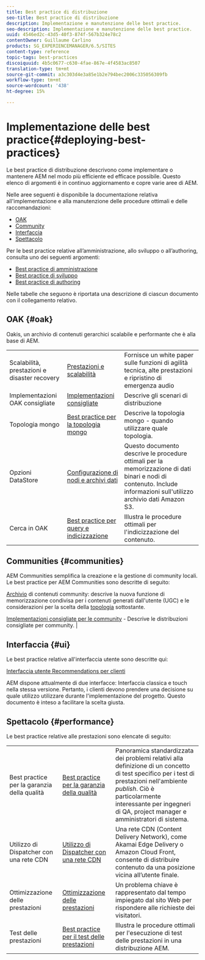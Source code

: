 ```yaml
---
title: Best practice di distribuzione
seo-title: Best practice di distribuzione
description: Implementazione e manutenzione delle best practice.
seo-description: Implementazione e manutenzione delle best practice.
uuid: 4546ed2c-43d5-40f3-874f-567b324e78c2
contentOwner: Guillaume Carlino
products: SG_EXPERIENCEMANAGER/6.5/SITES
content-type: reference
topic-tags: best-practices
discoiquuid: 4b5c0677-c630-4fae-867e-4f4583ac8507
translation-type: tm+mt
source-git-commit: a3c303d4e3a85e1b2e794bec2006c335056309fb
workflow-type: tm+mt
source-wordcount: '438'
ht-degree: 15%

---
```



# Implementazione delle best practice{#deploying-best-practices}

Le best practice di distribuzione descrivono come implementare o mantenere AEM nel modo più efficiente ed efficace possibile. Questo elenco di argomenti è in continuo aggiornamento e copre varie aree di AEM.

Nelle aree seguenti è disponibile la documentazione relativa all&#39;implementazione e alla manutenzione delle procedure ottimali e delle raccomandazioni:

* [OAK](#oak)
* [Community](#communities)
* [Interfaccia](#ui)
* [Spettacolo](#performance)

Per le best practice relative all’amministrazione, allo sviluppo o all’authoring, consulta uno dei seguenti argomenti:

* [Best practice di amministrazione](/help/sites-administering/administer-best-practices.md)
* [Best practice di sviluppo](/help/sites-developing/best-practices.md)
* [Best practice di authoring](/help/sites-authoring/best-practices.md)

Nelle tabelle che seguono è riportata una descrizione di ciascun documento con il collegamento relativo.

## OAK {#oak}

[](/help/sites-deploying/platform.md) Oakis, un archivio di contenuti gerarchici scalabile e performante che è alla base di AEM.

<table>
 <tbody>
  <tr>
   <td><p>Scalabilità, prestazioni e disaster recovery</p> </td>
   <td><a href="/help/sites-deploying/performance.md">Prestazioni e scalabilità</a></td>
   <td>Fornisce un white paper sulle funzioni di agilità tecnica, alte prestazioni e ripristino di emergenza audio</td>
  </tr>
  <tr>
   <td>Implementazioni OAK consigliate</td>
   <td><a href="/help/sites-deploying/recommended-deploys.md">Implementazioni consigliate</a></td>
   <td>Descrive gli scenari di distribuzione</td>
  </tr>
  <tr>
   <td>Topologia mongo</td>
   <td><a href="/help/sites-deploying/recommended-deploys.md">Best practice per la topologia mongo</a></td>
   <td>Descrive la topologia mongo - quando utilizzare quale topologia.</td>
  </tr>
  <tr>
   <td>Opzioni DataStore</td>
   <td><a href="/help/sites-deploying/data-store-config.md">Configurazione di nodi e archivi dati</a></td>
   <td>Questo documento descrive le procedure ottimali per la memorizzazione di dati binari e nodi di contenuto. Include informazioni sull'utilizzo  archivio dati Amazon S3.</td>
  </tr>
  <tr>
   <td>Cerca in OAK</td>
   <td><a href="/help/sites-deploying/best-practices-for-queries-and-indexing.md">Best practice per query e indicizzazione</a><br /> </td>
   <td>Illustra le procedure ottimali per l'indicizzazione del contenuto.</td>
  </tr>
 </tbody>
</table>

## Communities {#communities}

 AEM Communities semplifica la creazione e la gestione di community locali. Le best practice per  AEM Communities sono descritte di seguito:

[Archivio](/help/communities/working-with-srp.md)  di contenuti community: descrive la nuova funzione di memorizzazione condivisa per i contenuti generati dall&#39;utente (UGC) e le considerazioni per la scelta della  [topologia](/help/communities/topologies.md) sottostante.

[Implementazioni consigliate per le community](/help/sites-deploying/recommended-deploys.md#considerations-for-aem-communities)  - Descrive le distribuzioni consigliate per community. |

## Interfaccia {#ui}

Le best practice relative all&#39;interfaccia utente sono descritte qui:

[Interfaccia utente Recommendations per clienti](/help/sites-deploying/ui-recommendations.md)

AEM dispone attualmente di due interfacce: Interfaccia classica e touch nella stessa versione. Pertanto, i clienti devono prendere una decisione su quale utilizzo utilizzare durante l&#39;implementazione del progetto. Questo documento è inteso a facilitare la scelta giusta.

## Spettacolo {#performance}

Le best practice relative alle prestazioni sono elencate di seguito:

<table>
 <tbody>
  <tr>
   <td>Best practice per la garanzia della qualità</td>
   <td><a href="/help/sites-deploying/configuring-performance.md#best-practices-for-quality-assurance">Best practice per la garanzia della qualità</a></td>
   <td>Panoramica standardizzata dei problemi relativi alla definizione di un concetto di test specifico per i test di prestazioni nell'ambiente <em>publish</em>. Ciò è particolarmente interessante per ingegneri di QA, project manager e amministratori di sistema.</td>
  </tr>
  <tr>
   <td>Utilizzo di Dispatcher con una rete CDN</td>
   <td><a href="https://helpx.adobe.com/experience-manager/dispatcher/using/dispatcher.html#using-dispatcher-with-a-cdn">Utilizzo di Dispatcher con una rete CDN</a></td>
   <td>Una rete CDN (Content Delivery Network), come Akamai Edge Delivery o Amazon Cloud Front, consente di distribuire contenuto da una posizione vicina all’utente finale.</td>
  </tr>
  <tr>
   <td>Ottimizzazione delle prestazioni</td>
   <td><a href="/help/sites-deploying/configuring-performance.md">Ottimizzazione delle prestazioni</a></td>
   <td>Un problema chiave è rappresentato dal tempo impiegato dal sito Web per rispondere alle richieste dei visitatori.</td>
  </tr>
  <tr>
   <td>Test delle prestazioni</td>
   <td><a href="/help/sites-deploying/best-practices-for-performance-testing.md">Best practice per il test delle prestazioni</a></td>
   <td>Illustra le procedure ottimali per l'esecuzione di test delle prestazioni in una distribuzione AEM.<br /> </td>
  </tr>
 </tbody>
</table>

